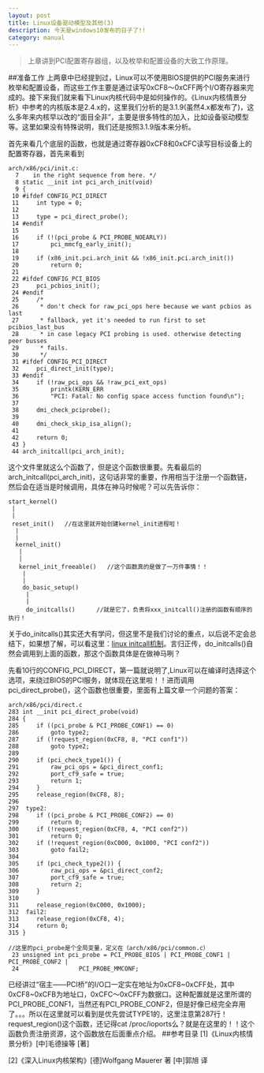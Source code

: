 ```yaml
---
layout: post
title: Linux设备驱动模型及其他(3)
description: 今天是windows10发布的日子了!!
category: manual
---
```


>上章讲到PCI配置寄存器组，以及枚举和配置设备的大致工作原理。

##准备工作
上两章中已经提到过，Linux可以不使用BIOS提供的PCI服务来进行枚举和配置设备，而这些工作主要是通过读写0xCF8～0xCFF两个I/O寄存器来完成的。接下来我们就来看下Linux内核代码中是如何操作的。《Linux内核情景分析》中参考的内核版本是2.4.x的，这里我们分析的是3.1.9(虽然4.x都发布了)，这么多年来内核早以改的“面目全非”，主要是很多特性的加入，比如设备驱动模型等。这里如果没有特殊说明，我们还是按照3.1.9版本来分析。

首先来看几个底层的函数，也就是通过寄存器0xCF8和0xCFC读写目标设备上的配置寄存器，首先来看到

	arch/x86/pci/init.c:
	  7    in the right sequence from here. */
	  8 static __init int pci_arch_init(void)
	  9 {
	 10 #ifdef CONFIG_PCI_DIRECT
	 11     int type = 0;
	 12
	 13     type = pci_direct_probe();
	 14 #endif
	 15 
	 16     if (!(pci_probe & PCI_PROBE_NOEARLY))
	 17         pci_mmcfg_early_init();
	 18 
	 19     if (x86_init.pci.arch_init && !x86_init.pci.arch_init())
	 20         return 0;
	 21 
	 22 #ifdef CONFIG_PCI_BIOS
	 23     pci_pcbios_init();
	 24 #endif
	 25     /*
	 26      * don't check for raw_pci_ops here because we want pcbios as last
	 27      * fallback, yet it's needed to run first to set pcibios_last_bus
	 28      * in case legacy PCI probing is used. otherwise detecting peer busses
	 29      * fails.
	 30      */
	 31 #ifdef CONFIG_PCI_DIRECT
	 32     pci_direct_init(type);
	 33 #endif
	 34     if (!raw_pci_ops && !raw_pci_ext_ops)
	 35         printk(KERN_ERR
	 36         "PCI: Fatal: No config space access function found\n");
	 37 
	 38     dmi_check_pciprobe();
	 39 
	 40     dmi_check_skip_isa_align();
	 41 
	 42     return 0;
	 43 }
	 44 arch_initcall(pci_arch_init); 

这个文件里就这么个函数了，但是这个函数很重要。先看最后的arch_initcall(pci_arch_init)，这句话非常的重要，作用相当于注册一个函数链，然后会在适当是时候调用，具体在神马时候呢？可以先告诉你：

	start_kernel()
	 |
	 |
	 reset_init()   //在这里就开始创建kernel_init进程啦！
	  |
	  |
	  kernel_init()
	   |
	   |
	   kernel_init_freeable()   //这个函数真的是做了一万件事情！！
	    |
	    |
	    do_basic_setup()
	     |
	     |
	     do_initcalls()      //就是它了，负责将xxx_initcall()注册的函数有顺序的执行！

关于do_initcalls()其实还大有学问，但这里不是我们讨论的重点，以后说不定会总结下，如果想了解，可以看这里：<a href="http://blog.csdn.net/ericghw/article/details/8302689">linux initcall机制</a>。言归正传，do_initcalls()自然会调用到上面的函数，那这个函数具体是在做神马咧？


先看10行的CONFIG_PCI_DIRECT，第一篇就说明了,Linux可以在编译时选择这个选项，来绕过BIOS的PCI服务，就体现在这里啦！！进而调用pci_direct_probe()，这个函数也很重要，里面有上篇文章一个问题的答案：

	arch/x86/pci/direct.c
	283 int __init pci_direct_probe(void)
	284 {  
	285     if ((pci_probe & PCI_PROBE_CONF1) == 0)
	286         goto type2;
	287     if (!request_region(0xCF8, 8, "PCI conf1"))
	288         goto type2;
	289    
	290     if (pci_check_type1()) {
	291         raw_pci_ops = &pci_direct_conf1;
	292         port_cf9_safe = true;
	293         return 1;
	294     }
	295     release_region(0xCF8, 8);
	296    
	297  type2:
	298     if ((pci_probe & PCI_PROBE_CONF2) == 0)
	299         return 0;
	300     if (!request_region(0xCF8, 4, "PCI conf2"))
	301         return 0;
	302     if (!request_region(0xC000, 0x1000, "PCI conf2"))
	303         goto fail2;
	304    
	305     if (pci_check_type2()) {
	306         raw_pci_ops = &pci_direct_conf2;
	307         port_cf9_safe = true;
	308         return 2;
	309     }
	310    
	311     release_region(0xC000, 0x1000);
	312  fail2:
	313     release_region(0xCF8, 4);
	314     return 0;
	315 } 

	//这里的pci_probe是个全局变量，定义在（arch/x86/pci/common.c）	
	 23 unsigned int pci_probe = PCI_PROBE_BIOS | PCI_PROBE_CONF1 | PCI_PROBE_CONF2 | 
 	 24                 PCI_PROBE_MMCONF;

已经讲过“宿主——PCI桥”的I/O口一定实在地址为0xCF8~0xCFF处，其中0xCF8~0xCFB为地址口，0xCFC～0xCFF为数据口。这种配置就是这里所谓的PCI_PROBE_CONF1，当然还有PCI_PROBE_CONF2，但是好像已经完全弃用了。。。所以在这里就可以看到是优先尝试TYPE1的，这里注意第287行！request_region()这个函数，还记得cat /proc/ioports么？就是在这里的！！这个函数负责注册资源，这个函数放在后面重点介绍。
##参考目录
[1]《Linux内核情景分析》[中]毛德操等 [著]

[2]《深入Linux内核架构》[德]Wolfgang Mauerer 著 [中]郭旭 译




